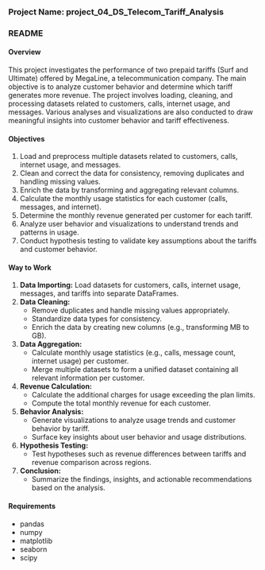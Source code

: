 ### Project Name: project_04_DS_Telecom_Tariff_Analysis

### README
#### Overview

This project investigates the performance of two prepaid tariffs (Surf and Ultimate) offered by MegaLine, a telecommunication company. The main objective is to analyze customer behavior and determine which tariff generates more revenue. The project involves loading, cleaning, and processing datasets related to customers, calls, internet usage, and messages. Various analyses and visualizations are also conducted to draw meaningful insights into customer behavior and tariff effectiveness.

#### Objectives

1. Load and preprocess multiple datasets related to customers, calls, internet usage, and messages.
2. Clean and correct the data for consistency, removing duplicates and handling missing values.
3. Enrich the data by transforming and aggregating relevant columns.
4. Calculate the monthly usage statistics for each customer (calls, messages, and internet).
5. Determine the monthly revenue generated per customer for each tariff.
6. Analyze user behavior and visualizations to understand trends and patterns in usage.
7. Conduct hypothesis testing to validate key assumptions about the tariffs and customer behavior.

#### Way to Work

1. **Data Importing:** Load datasets for customers, calls, internet usage, messages, and tariffs into separate DataFrames.
2. **Data Cleaning:**
    - Remove duplicates and handle missing values appropriately.
    - Standardize data types for consistency.
    - Enrich the data by creating new columns (e.g., transforming MB to GB).
3. **Data Aggregation:**
    - Calculate monthly usage statistics (e.g., calls, message count, internet usage) per customer.
    - Merge multiple datasets to form a unified dataset containing all relevant information per customer.
4. **Revenue Calculation:**
    - Calculate the additional charges for usage exceeding the plan limits.
    - Compute the total monthly revenue for each customer.
5. **Behavior Analysis:**
    - Generate visualizations to analyze usage trends and customer behavior by tariff.
    - Surface key insights about user behavior and usage distributions.
6. **Hypothesis Testing:**
    - Test hypotheses such as revenue differences between tariffs and revenue comparison across regions.
7. **Conclusion:**
    - Summarize the findings, insights, and actionable recommendations based on the analysis.

#### Requirements

- pandas
- numpy
- matplotlib
- seaborn
- scipy
